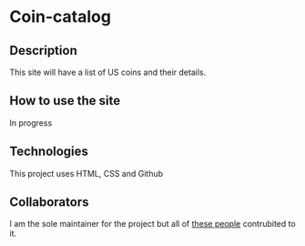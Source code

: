 # Coin-catalog


## Description
This site will have a list of US coins and their details.

## How to use the site
In progress

## Technologies 
This project uses HTML, CSS and Github

## Collaborators
I am the sole maintainer for the project but all of [these people](https://github.com/Coin-Catalog/Coin-catalog/graphs/contributors) contrubited to it.
